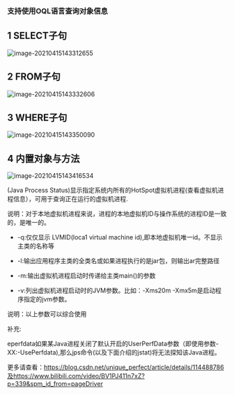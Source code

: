 ### 支持使用OQL语言查询对象信息

## 1 SELECT子句

![image-20210415143312655](https://github.com/MrL5z2k0/zkNode/blob/main/images/image-20210415143312655.png)

## 2 FROM子句

![image-20210415143332606](https://github.com/MrL5z2k0/zkNode/blob/main/images/image-20210415143332606.png)

## 3 WHERE子句

![image-20210415143350090](https://github.com/MrL5z2k0/zkNode/blob/main/images/image-20210415143350090.png)

## 4 内置对象与方法

![image-20210415143416534](https://github.com/MrL5z2k0/zkNode/blob/main/images/image-20210415143416534.png)

(Java Process Status)显示指定系统内所有的HotSpot虚拟机进程(查看虚拟机进程信息），可用于查询正在运行的虚拟机进程.

说明：对于本地虚拟机进程来说，进程的本地虚拟机ID与操作系统的进程ID是一致的，是唯一的。

- -q:仅仅显示 LVMID(loca1 virtual machine id),即本地虚拟机唯一id。不显示主类的名称等

- -l:输出应用程序主类的全类名或如果进程执行的是jar包，则输出ar完整路径

- -m:输出虚拟机进程启动时传递给主类main()的参数

- -v:列出虚拟机进程启动时的JVM参数。比如：-Xms20m -Xmx5m是启动程序指定的jvm参数。

说明：以上参数可以综合使用

补充:

eperfdata如果某Java进程关闭了默认开启的UserPerfData参数（即使用参数-XX:-UsePerfdata),那么jps命令(以及下面介绍的jstat)将无法探知该Java进程。

更多请查看：https://blog.csdn.net/unique_perfect/article/details/114488786及https://www.bilibili.com/video/BV1PJ411n7xZ?p=339&spm_id_from=pageDriver
